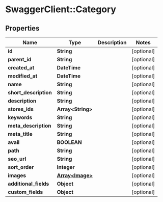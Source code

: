 # SwaggerClient::Category

## Properties
Name | Type | Description | Notes
------------ | ------------- | ------------- | -------------
**id** | **String** |  | [optional] 
**parent_id** | **String** |  | [optional] 
**created_at** | **DateTime** |  | [optional] 
**modified_at** | **DateTime** |  | [optional] 
**name** | **String** |  | [optional] 
**short_description** | **String** |  | [optional] 
**description** | **String** |  | [optional] 
**stores_ids** | **Array&lt;String&gt;** |  | [optional] 
**keywords** | **String** |  | [optional] 
**meta_description** | **String** |  | [optional] 
**meta_title** | **String** |  | [optional] 
**avail** | **BOOLEAN** |  | [optional] 
**path** | **String** |  | [optional] 
**seo_url** | **String** |  | [optional] 
**sort_order** | **Integer** |  | [optional] 
**images** | [**Array&lt;Image&gt;**](Image.md) |  | [optional] 
**additional_fields** | **Object** |  | [optional] 
**custom_fields** | **Object** |  | [optional] 


